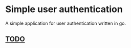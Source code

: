 # Simple user authentication 
A simple application for user authentication written in go. 

## [TODO](TODO.md)

